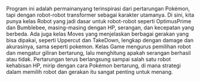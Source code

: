 Program ini adalah permainanyang terinspirasi dari pertarungan Pokémon, tapi dengan robot-robot transformer sebagai karakter utamanya. Di sini, kita punya kelas Robot yang jadi dasar untuk robot-robot seperti OptimusPrime dan Bumblebee, masing-masing dengan HP, serangan, dan kecepatan yang berbeda. Ada juga kelas Moves yang menjelaskan berbagai gerakan yang bisa dipakai, seperti Uppercut dan TakeDown, lengkap dengan damage dan akurasinya, sama seperti pokemon. Kelas Game mengurus pemilihan robot dan mengatur giliran bertarung, lalu menghitung apakah serangan berhasil atau tidak. Pertarungan terus berlangsung sampai salah satu robot kehabisan HP, mirip dengan cara Pokémon bertarung, di mana strategi dalam memilih robot dan gerakan itu sangat penting untuk menang.
